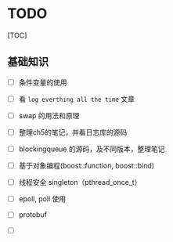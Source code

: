# TODO

[TOC]

## 基础知识

- [ ] 条件变量的使用
- [ ] 看 `log everthing all the time` 文章
- [ ] swap 的用法和原理
- [ ] 整理ch5的笔记，并看日志库的源码
- [ ] blockingqueue 的源码，及不同版本，整理笔记
- [ ] 基于对象编程(boost::function, boost::bind)
- [ ] 线程安全 singleton（pthread_once_t）
- [ ] epoll, poll 使用
- [ ] protobuf
- [ ] ​







